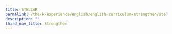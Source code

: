 ```yaml
---
title: STELLAR
permalink: /the-k-experience/english/english-curriculum/strengthen/stellar/
description: ""
third_nav_title: Strengthen
---
```

